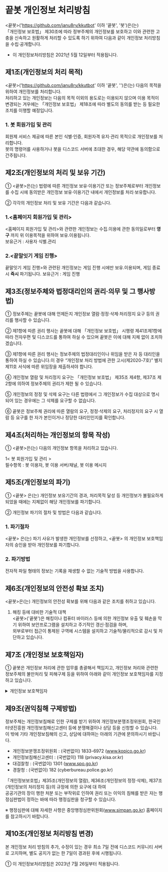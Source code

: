 # 끝봇 개인정보 처리방침

<끝봇>('https://github.com/janu8ry/kkutbot' 이하 '끝봇', '봇')은(는)   
「개인정보 보호법」 제30조에 따라 정부주체의 개인정보를 보호하고 이와 관련한 고충을 신속하고 원활하게 처리할 수 있도록 하기 위하여 다음과 같이 개인정보 처리방침을 수립·공개합니다.

- 이 개인정보처리방침은 2021년 5월 12일부터 적용됩니다.


## 제1조(개인정보의 처리 목적)

<끝봇>('https://github.com/janu8ry/kkutbot' 이하 '끝봇', '')은(는) 다음의 목적을 위하여 개인정보를 처리합니다.      
처리하고 있는 개인정보는 다음의 목적 이외의 용도로는 이용되지 않으며 이용 목적이 변경되는 겨우에는 「개인정보 보호법」 제18조에 따라 별도의 동의를 받는 등 필요한 조치를 이행할 예정입니다.    

### 1. 봇 회원가입 및 관리    

회원제 서비스 제공에 따른 본인 식별·인증, 회원자격 유지·관리 목적으로 개인정보를 처리합니다.    
봇의 명령어를 사용하거나 봇을 디스코드 서버에 초대한 경우, 해당 약관에 동의함으로 간주됩니다.    



## 제2조(개인정보의 처리 및 보유 기간)    

① <끝봇>은(는) 법령에 따른 개인정보 보유·이용기간 또는 정보주체로부터 개인정보를 수집 시에 동의받은 개인정보 보유·이용기간 내에서 개인정보를 처리·보유합니다.     

② 각각의 개인정보 처리 및 보유 기간은 다음과 같습니다.      

### 1.<홈페이지 회원가입 및 관리>        
<홈페이지 회원가입 및 관리>와 관련한 개인정보는 수집.이용에 관한 동의일로부터 **영구** 까지 위 이용목적을 위하여 보유.이용됩니다.     
보유근거 : 사용자 식별.관리     

### 2.<끝말잇기 게임 진행>        
끝말잇기 게임 진행>와 관련된 개인정보는 게임 진행 시에만 보유.이용되며, 게임 종료시 **즉시** 파기됩니다.
보유근거 : 게임 진행  


## 제3조(정보주체와 법정대리인의 권리·의무 및 그 행사방법)       



① 정보주체는 끝봇에 대해 언제든지 개인정보 열람·정정·삭제·처리정지 요구 등의 권리를 행사할 수 있습니다.       

② 제1항에 따른 권리 행사는 끝봇에 대해 「개인정보 보호법」 시행령 제41조제1항에 따라 전자우편 및 디스코드를 통하여 하실 수 있으며 끝봇은 이에 대해 지체 없이 조치하겠습니다.         

③ 제1항에 따른 권리 행사는 정보주체의 법정대리인이나 위임을 받은 자 등 대리인을 통하여 하실 수 있습니다.이 경우 “개인정보 처리 방법에 관한 고시(제2020-7호)” 별지 제11호 서식에 따른 위임장을 제출하셔야 합니다.         
         
④ 개인정보 열람 및 처리정지 요구는 「개인정보 보호법」 제35조 제4항, 제37조 제2항에 의하여 정보주체의 권리가 제한 될 수 있습니다.          

⑤ 개인정보의 정정 및 삭제 요구는 다른 법령에서 그 개인정보가 수집 대상으로 명시되어 있는 경우에는 그 삭제를 요구할 수 없습니다.           

⑥ 끝봇은 정보주체 권리에 따른 열람의 요구, 정정·삭제의 요구, 처리정지의 요구 시 열람 등 요구를 한 자가 본인이거나 정당한 대리인인지를 확인합니다.          



## 제4조(처리하는 개인정보의 항목 작성)          

① <끝봇>은(는) 다음의 개인정보 항목을 처리하고 있습니다.              

1< 봇 회원가입 및 관리 >                  
필수항목 : 봇 이용자, 봇 이용 서버/채널, 봇 이용 메시지                


## 제5조(개인정보의 파기)               


① <끝봇> 은(는) 개인정보 보유기간의 경과, 처리목적 달성 등 개인정보가 불필요하게 되었을 때에는 지체없이 해당 개인정보를 파기합니다.              

② 개인정보 파기의 절차 및 방법은 다음과 같습니다.          
### 1. 파기절차        
<끝봇> 은(는) 파기 사유가 발생한 개인정보를 선정하고, <끝봇> 의 개인정보 보호책임자의 승인을 받아 개인정보를 파기합니다.            

### 2. 파기방법           

전자적 파일 형태의 정보는 기록을 재생할 수 없는 기술적 방법을 사용합니다.         



## 제6조(개인정보의 안전성 확보 조치)        

<끝봇>은(는) 개인정보의 안전성 확보를 위해 다음과 같은 조치를 취하고 있습니다.           

1. 해킹 등에 대비한 기술적 대책          
<끝봇>('끝봇')은 해킹이나 컴퓨터 바이러스 등에 의한 개인정보 유출 및 훼손을 막기 위하여 보안프로그램을 설치하고 주기적인 갱신·점검을 하며,        
외부로부터 접근이 통제된 구역에 시스템을 설치하고 기술적/물리적으로 감시 및 차단하고 있습니다.            



## 제7조 (개인정보 보호책임자)

① 끝봇은 개인정보 처리에 관한 업무를 총괄해서 책임지고, 개인정보 처리와 관련한 정보주체의 불만처리 및 피해구제 등을 위하여 아래와 같이 개인정보 보호책임자를 지정하고 있습니다.

<details><summary>개인정보 보호책임자</summary>
디스코드: ``janu8ry``
직책: 대표
직급: 대표
이메일: janu8ry0108@gmail.com
</p>
</details>


  
## 제9조(권익침해 구제방법)



정보주체는 개인정보침해로 인한 구제를 받기 위하여 개인정보분쟁조정위원회, 한국인터넷진흥원 개인정보침해신고센터 등에 분쟁해결이나 상담 등을 신청할 수 있습니다.    
이 밖에 기타 개인정보침해의 신고, 상담에 대하여는 아래의 기관에 문의하시기 바랍니다.    

- 개인정보분쟁조정위원회 : (국번없이) 1833-6972 (www.kopico.go.kr)
- 개인정보침해신고센터 : (국번없이) 118 (privacy.kisa.or.kr)
- 대검찰청 : (국번없이) 1301 (www.spo.go.kr)
- 경찰청 : (국번없이) 182 (cyberbureau.police.go.kr)

「개인정보보호법」제35조(개인정보의 열람), 제36조(개인정보의 정정·삭제), 제37조(개인정보의 처리정지 등)의 규정에 의한 요구에 대 하여    
공공기관의 장이 행한 처분 또는 부작위로 인하여 권리 또는 이익의 침해를 받은 자는 행정심판법이 정하는 바에 따라 행정심판을 청구할 수 있습니다.    

※ 행정심판에 대해 자세한 사항은 중앙행정심판위원회(www.simpan.go.kr) 홈페이지를 참고하시기 바랍니다.   

## 제10조(개인정보 처리방침 변경)
본 개인정보 처리 방침의 추가, 수정이 있는 경우 최소 7일 전에 디스코드 커뮤니티 서버로 고지하며, 별도 공지가 없는 한 7일이 경과된 후에 시행됩니다.

① 이 개인정보처리방침은 2023년 7월 26일부터 적용됩니다.
